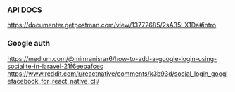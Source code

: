 ### API DOCS
https://documenter.getpostman.com/view/13772685/2sA35LX1Da#intro


### Google auth
https://medium.com/@mimranisrar6/how-to-add-a-google-login-using-socialite-in-laravel-21f6eebafcec
https://www.reddit.com/r/reactnative/comments/k3b93d/social_login_googlefacebook_for_react_native_cli/

